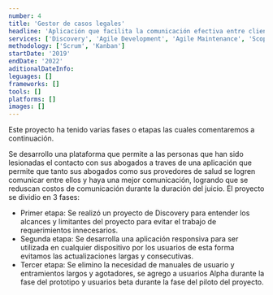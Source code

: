 ```yaml
---
number: 4
title: 'Gestor de casos legales'
headline: 'Aplicación que facilita la comunicación efectiva entre clientes, abogados y proveedores de salud, durante juicios por lesiones físicas.'
services: ['Discovery', 'Agile Development', 'Agile Maintenance', 'Scope Development']
methodology: ['Scrum', 'Kanban']
startDate: '2019'
endDate: '2022'
aditionalDateInfo:
leguages: []
frameworks: []
tools: []
platforms: []
images: []
---
```


Este proyecto ha tenido varias fases o etapas las cuales comentaremos a continuación.

Se desarrollo una plataforma que permite a las personas que han sido lesionadas el contacto con sus abogados a traves de una aplicación que permite que tanto sus abogados como sus provedores de salud se logren comunicar entre ellos y haya una mejor comunicación, logrando que se reduscan costos de comunicación durante la duración del juicio. El proyecto se dividio en 3 fases:

- Primer etapa: Se realizó un proyecto de Discovery para entender los alcances y limitantes del proyecto para evitar el trabajo de requerimientos innecesarios.
- Segunda etapa: Se desarrolla una aplicación responsiva para ser utilizada en cualquier dispositivo por los usuarios de esta forma evitamos las actualizaciones largas y consecutivas.
- Tercer etapa: Se elimino la necesidad de manuales de usuario y entramientos largos y agotadores, se agrego a usuarios Alpha durante la fase del prototipo y usuarios beta durante la fase del piloto del proyecto.